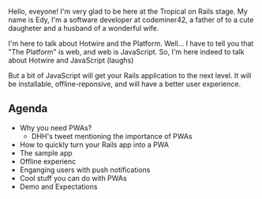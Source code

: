 Hello, eveyone! I'm very glad to be here at the Tropical on Rails stage.
My name is Edy, I'm a software developer at codeminer42, a father of to a cute daugheter and a husband of a wonderful
wife.

I'm here to talk about Hotwire and the Platform.
Well... I have to tell you that "The Platform" is web, and web is JavaScript. So, I'm here indeed to talk about Hotwire
and JavaScript (laughs)

But a bit of JavaScript will get your Rails application to the next level. It will be installable, offline-reponsive,
and will have a better user experience.

## Agenda

- Why you need PWAs?
    - DHH's tweet mentioning the importance of PWAs
- How to quickly turn your Rails app into a PWA
- The sample app
- Offline experienc
- Enganging users with push notifications
- Cool stuff you can do with PWAs
- Demo and Expectations

